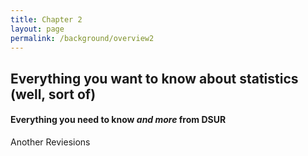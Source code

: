 ```yaml
---
title: Chapter 2
layout: page
permalink: /background/overview2
---
```


## Everything you want to know about statistics (well, sort of)
#### **Everything you need to know *and more* from DSUR**

Another Reviesions
